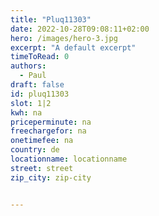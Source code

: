 ```yaml
---
title: "Pluq11303"
date: 2022-10-28T09:08:11+02:00
hero: /images/hero-3.jpg
excerpt: "A default excerpt"
timeToRead: 0
authors:
  - Paul
draft: false
id: pluq11303
slot: 1|2
kwh: na
priceperminute: na
freechargefor: na
onetimefee: na
country: de
locationname: locationname
street: street
zip_city: zip-city


---
```

